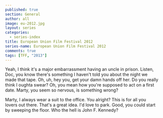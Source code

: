 ```yaml
---
published: true
section: General
author: all
image: eu-2012.jpg
layout: series
categories:
  - series-index
title: European Union Film Festival 2012
series-name: European Union Film Festival 2012
comments: true
tags: [TFF, "2013"]
---
```

Yeah, I think it's a major embarrassment having an uncle in prison. Listen, Doc, you know there's something I haven't told you about the night we made that tape. Oh, uh, hey you, get your damn hands off her. Do you really think I oughta swear? Oh, you mean how you're supposed to act on a first date. Marty, you seem so nervous, is something wrong?

Marty, I always wear a suit to the office. You alright? This is for all you lovers out there. That's a great idea. I'd love to park. Good, you could start by sweeping the floor. Who the hell is John F. Kennedy?